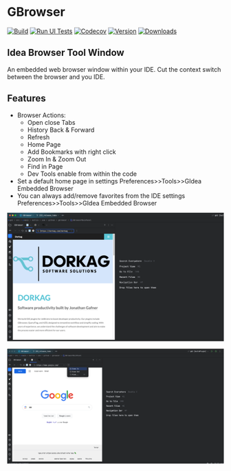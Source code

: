 # GBrowser

[![Build](https://github.com/edgafner/GBrowser/actions/workflows/build.yml/badge.svg?branch=main)](https://github.com/edgafner/GBrowser/actions/workflows/build.yml)
[![Run UI Tests](https://github.com/edgafner/GBrowser/actions/workflows/run-ui-tests.yml/badge.svg?branch=main)](https://github.com/edgafner/GBrowser/actions/workflows/run-ui-tests.yml)
[![Codecov](https://codecov.io/github/edgafner/GBrowser/branch/main/graph/badge.svg?token=FNLVYK2SJY)](https://codecov.io/github/edgafner/GBrowser)
[![Version](https://img.shields.io/jetbrains/plugin/v/14458-gbrowser.svg)](https://plugins.jetbrains.com/plugin/14458-gbrowser)
[![Downloads](https://img.shields.io/jetbrains/plugin/d/14458-gbrowser.svg)](https://plugins.jetbrains.com/plugin/14458-gbrowser)

## Idea Browser Tool Window

<!-- Plugin description -->
An embedded web browser window within your IDE. Cut the context switch between the browser and you IDE.

## Features
- Browser Actions:
    - Open close Tabs
    - History Back & Forward
    - Refresh
    - Home Page
    - Add Bookmarks with right click
    - Zoom In & Zoom Out
    - Find in Page
    - Dev Tools enable from within the code
- Set a default home page in settings Preferences>>Tools>>GIdea Embedded Browser
- You can always add/remove favorites from the IDE settings Preferences>>Tools>>GIdea Embedded Browser

<!-- Plugin description end -->

![image](.github/dorkag.png)

![image](.github/other_actions.png)






 
